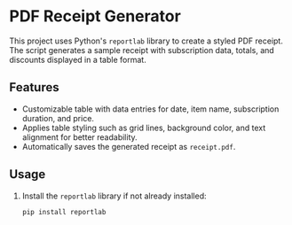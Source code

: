 # PDF Receipt Generator

This project uses Python's `reportlab` library to create a styled PDF receipt. The script generates a sample receipt with subscription data, totals, and discounts displayed in a table format.

## Features
- Customizable table with data entries for date, item name, subscription duration, and price.
- Applies table styling such as grid lines, background color, and text alignment for better readability.
- Automatically saves the generated receipt as `receipt.pdf`.

## Usage
1. Install the `reportlab` library if not already installed:
   ```bash
   pip install reportlab
